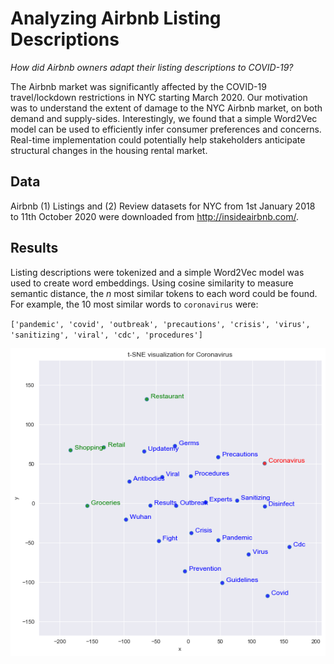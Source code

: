 # Analyzing Airbnb Listing Descriptions

*How did Airbnb owners adapt their listing descriptions to COVID-19?*

The Airbnb market was significantly affected by the COVID-19 travel/lockdown restrictions in NYC starting March 2020. Our motivation was to understand the extent of damage to the NYC Airbnb market, on both demand and supply-sides. Interestingly, we found that a simple Word2Vec model can be used to efficiently infer consumer preferences and concerns. Real-time implementation could potentially help stakeholders anticipate structural changes in the housing rental market.

## Data

Airbnb (1) Listings and (2) Review datasets for NYC from 1st January 2018 to 11th October 2020 were downloaded from http://insideairbnb.com/.

## Results

Listing descriptions were tokenized and a simple Word2Vec model was used to create word embeddings. Using cosine similarity to measure semantic distance, the *n* most similar tokens to each word could be found. For example, the 10 most similar words to `coronavirus` were:

`['pandemic',
 'covid',
 'outbreak',
 'precautions',
 'crisis',
 'virus',
 'sanitizing',
 'viral',
 'cdc',
 'procedures']
`

![t-sne visualization of coronavirus-related keywords](/images/tsne_word2vec.png)
